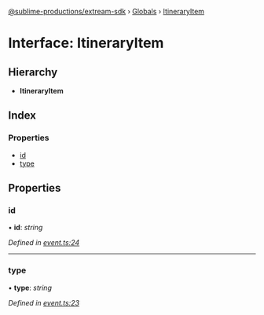 [@sublime-productions/extream-sdk](../README.md) › [Globals](../globals.md) › [ItineraryItem](itineraryitem.md)

# Interface: ItineraryItem

## Hierarchy

* **ItineraryItem**

## Index

### Properties

* [id](itineraryitem.md#id)
* [type](itineraryitem.md#type)

## Properties

###  id

• **id**: *string*

*Defined in [event.ts:24](https://github.com/Extream-SaaS/ex-sdk/blob/954d97e/src/event.ts#L24)*

___

###  type

• **type**: *string*

*Defined in [event.ts:23](https://github.com/Extream-SaaS/ex-sdk/blob/954d97e/src/event.ts#L23)*
